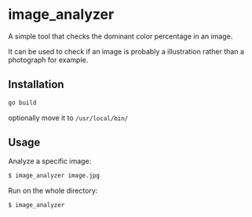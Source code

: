 # image_analyzer

A simple tool that checks the dominant color percentage in an image.

It can be used to check if an image is probably a illustration rather than a
photograph for example.

## Installation

``` bash
go build
```

optionally move it to `/usr/local/bin/`

## Usage

Analyze a specific image:
``` bash
$ image_analyzer image.jpg
```

Run on the whole directory:
``` bash
$ image_analyzer
```

